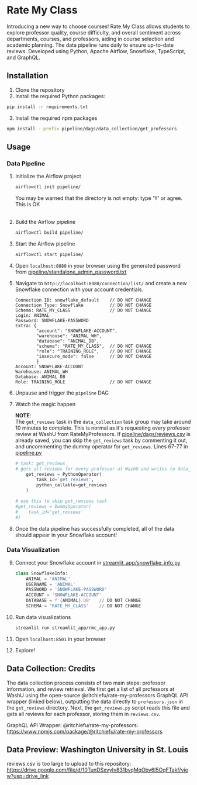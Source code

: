 # Rate My Class
Introducing a new way to choose courses! Rate My Class allows students to explore professor quality, course difficulty, and overall sentiment across departments, courses, and professors, aiding in course selection and academic planning. The data pipeline runs daily to ensure up-to-date reviews. Developed using Python, Apache Airflow, Snowflake, TypeScript, and GraphQL.

## Installation
1. Clone the repository
2. Install the required Python packages:
```bash
pip install -r requirements.txt
```
3. Install the required npm packages
```bash
npm install --prefix pipeline/dags/data_collection/get_professors
```
## Usage
### Data Pipeline
1. Initialize the Airflow project
    ```bash
    airflowctl init pipeline/
    ```
    You may be warned that the directory is not empty: type 'Y' or agree. This is OK<br><br> 
2. Build the Airflow pipeline
    ```bash
    airflowctl build pipeline/
    ```
3. Start the Airflow pipeline
    ```bash
    airflowctl start pipeline/
    ```
4. Open `localhost:8080` in your browser using the generated password from [pipeline/standalone_admin_password.txt](pipeline/standalone_admin_password.txt)
5. Navigate to `http://localhost:8080/connection/list/` and create a new Snowflake connection with your account credentials.
    ```
    Connection ID: snowflake_default    // DO NOT CHANGE
    Connection Type: Snowflake          // DO NOT CHANGE
    Schema: RATE_MY_CLASS               // DO NOT CHANGE
    Login: ANIMAL
    Password: SNOWFLAKE-PASSWORD
    Extra: {
            "account": "SNOWFLAKE-ACCOUNT",
            "warehouse": "ANIMAL_WH",
            "database": "ANIMAL_DB",
            "schema": "RATE_MY_CLASS",  // DO NOT CHANGE
            "role": "TRAINING_ROLE",    // DO NOT CHANGE
            "insecure_mode": false      // DO NOT CHANGE
            }
    Account: SNOWFLAKE-ACCOUNT
    Warehouse: ANIMAL_WH
    Database: ANIMAL_DB
    Role: TRAINING_ROLE                 // DO NOT CHANGE
    ```
6. Unpause and trigger the `pipeline` DAG
7. Watch the magic happen

    __NOTE__:<br>
    The `get_reviews` task in the `data_collection` task group may take around 10 minutes to complete. This is normal as it's requesting every professor review at WashU from RateMyProfessors. If [pipeline/dags/reviews.csv](pipeline/dags/reviews.csv) is already saved, you can skip the `get_reviews` task by commenting it out, and uncommenting the dummy operator for `get_reviews`. Lines 67-77 in [pipeline.py](pipeline/dags/pipeline.py)

    ```python
    # task: get_reviews
    # gets all reviews for every professor at WashU and writes to data_cleaning/reviews.csv
        get_reviews = PythonOperator(
            task_id='get_reviews',
            python_callable=get_reviews
        )

    # use this to skip get_reviews task
    #get_reviews = DummyOperator(
    #    task_id='get_reviews'
    #)
    ```
8. Once the data pipeline has successfully completed, all of the data should appear in your Snowflake account!

### Data Visualization
9. Connect your Snowflake account in [streamlit_app/snowflake_info.py](streamlit_app/snowflake_info.py)
    ```python
    class SnowflakeInfo:
        ANIMAL = 'ANIMAL'
        USERNAME = 'ANIMAL'
        PASSWORD = 'SNOWFLAKE-PASSWORD'
        ACCOUNT = 'SNOWFLAKE-ACCOUNT'
        DATABASE = f'{ANIMAL}_DB'   // DO NOT CHANGE   
        SCHEMA = 'RATE_MY_CLASS'    // DO NOT CHANGE
    ```
10. Run data visualizations
    ```bash
    streamlit run streamlit_app/rmc_app.py 
    ```
11. Open `localhost:8501` in your browser

12. Explore!


## Data Collection: Credits
The data collection process consists of two main steps: professor information, and review retrieval. We first get a list of all professors at WashU using the open-source @ritchiefu/rate-my-professors GraphQL API wrapper (linked below), outputting the data directly to `professors.json` in the `get_reviews` directory. Next, the `get_reviews.py` script reads this file and gets all reviews for each professor, storing them in `reviews.csv`.

GraphQL API Wrapper: @ritchiefu/rate-my-professors: https://www.npmjs.com/package/@ritchiefu/rate-my-professors


## Data Preview: Washington University in St. Louis
reviews.csv is too large to upload to this repository: https://drive.google.com/file/d/10TunDSxvyIv831bvqMqObv6l5OqFTakf/view?usp=drive_link